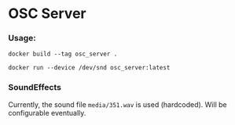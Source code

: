 # OSC Server 

### Usage:
`docker build --tag osc_server .`

`docker run --device /dev/snd osc_server:latest`

### SoundEffects
Currently, the sound file `media/351.wav` is used (hardcoded). Will be
configurable eventually.